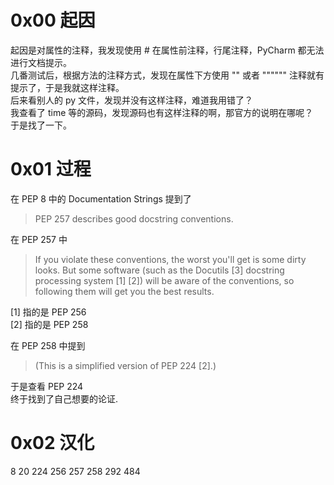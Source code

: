 # 0x00 起因
起因是对属性的注释，我发现使用 # 在属性前注释，行尾注释，PyCharm 都无法进行文档提示。  
几番测试后，根据方法的注释方式，发现在属性下方使用 "" 或者 """""" 注释就有提示了，于是我就这样注释。  
后来看别人的 py 文件，发现并没有这样注释，难道我用错了？  
我查看了 time 等的源码，发现源码也有这样注释的啊，那官方的说明在哪呢？  
于是找了一下。

# 0x01 过程
在 PEP 8 中的 Documentation Strings 提到了
>PEP 257 describes good docstring conventions. 

在 PEP 257 中
>If you violate these conventions, the worst you'll get is some dirty looks. But some software (such as the Docutils [3] docstring processing system [1] [2]) will be aware of the conventions, so following them will get you the best results.

[1] 指的是 PEP 256  
[2] 指的是 PEP 258  

在 PEP 258 中提到
>(This is a simplified version of PEP 224 [2].)

于是查看 PEP 224  
终于找到了自己想要的论证.

# 0x02 汉化
8
20
224
256
257
258
292
484